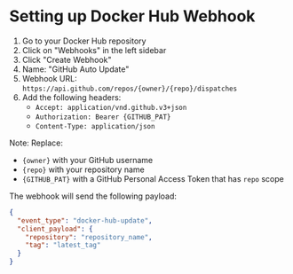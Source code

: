 # Setting up Docker Hub Webhook

1. Go to your Docker Hub repository
2. Click on "Webhooks" in the left sidebar
3. Click "Create Webhook"
4. Name: "GitHub Auto Update"
5. Webhook URL: `https://api.github.com/repos/{owner}/{repo}/dispatches`
6. Add the following headers:
   - `Accept: application/vnd.github.v3+json`
   - `Authorization: Bearer {GITHUB_PAT}`
   - `Content-Type: application/json`

Note: Replace:
- `{owner}` with your GitHub username
- `{repo}` with your repository name
- `{GITHUB_PAT}` with a GitHub Personal Access Token that has `repo` scope

The webhook will send the following payload:
```json
{
  "event_type": "docker-hub-update",
  "client_payload": {
    "repository": "repository_name",
    "tag": "latest_tag"
  }
}
``` 